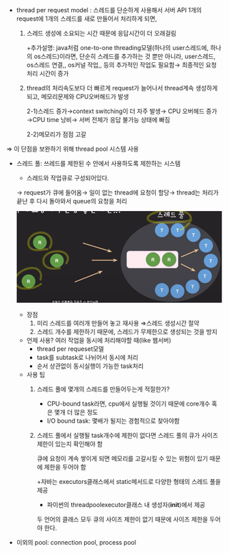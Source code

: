 - thread per request model : 스레드를 단순하게 사용해서 서버 API 1개의 request에 1개의 스레드를 새로 만들어서 처리하게 되면,
    1. 스레드 생성에 소요되는 시간 때문에 응답시간이 더 오래걸림
        
        +추가설명: java처럼 one-to-one threading모델(하나의 user스레드에, 하나의 os스레드)이라면, 단순히 스레드를 추가하는 것 뿐만 아니라, user스레드, os스레드 연결,, os커널 작업,, 등의 추가적인 작업도 필요함→ 최종적인 요청 처리 시간이 증가
        
    2. thread의 처리속도보다 더 빠르게 request가 늘어나서 thread계속 생성하게 되고, 메모리문제와 CPU오버해드가 발생
        
        2-1)스레드 증가→context switching이 더 자주 발생→ CPU 오버헤드 증가→CPU time 낭비→ 서버 전체가 응답 불가능 상태에 빠짐
        
        2-2)메모리가 점점 고갈
        

⇒ 이 단점을 보완하기 위해 thread pool 시스템 사용

- 스레드 풀: 쓰레드를 제한된 수 안에서 사용하도록 제한하는 시스템
    - 스레드와 작업큐로 구성되어있다.
    
    → request가 큐에 들어옴→ 일이 없는 thread에 요청이 할당→ thread는 처리가 끝난 후 다시 돌아와서 queue의 요청을 처리
    
    ![Untitled](./%EC%9D%B4%EB%AF%B8%EC%A7%80/%EC%8A%A4%EB%A0%88%EB%93%9C%ED%92%80.png)
    
    - 장점
        1. 미리 스레드를 여러개 만들어 놓고 재사용 ⇒스레드 생성시간 절약
        2. 스레드 개수를 제한하기 때문에, 스레드가 무제한으로 생성되는 것을 방지
    - 언제 사용? 여러 작업을 동시에 처리해야할 때(like 웹서버)
        - thread per requeset모델
        - task를 subtask로 나뉘어서 동시에 처리
        - 순서 상관없이 동시실행이 가능한 task처리
    - 사용 팁
        1. 스레드 풀에 몇개의 스레드를 만들어두는게 적절한가?
            - CPU-bound task라면, cpu에서 실행될 것이기 때문에 core개수 혹은 몇개 더 많은 정도
            - I/O bound task: 몇배가 될지는 경험적으로 찾아야함
        2. 스레드 풀에서 실행될 task개수에 제한이 없다면 스레드 풀의 큐가 사이즈 제한이 있는지 확인해야 함
            
            큐에 요청이 계속 쌓이게 되면 메모리를 고갈시킬 수 있는 위험이 있기 때문에 제한을 두어야 함
            
            +자바는 executors클래스에서 static메서드로 다양한 형태의 스레드 풀을 제공
            
            + 파이썬의 threadpoolexecutor클래스 내 생성자(__init__)에서 제공
            
            두 언어의 클래스 모두 큐의 사이즈 제한이 없기 때문에 사이즈 제한을 두어야 한다. 
            
- 이외의 pool: connection pool, process pool
